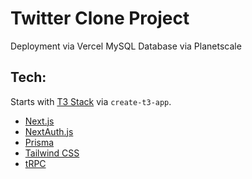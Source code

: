 # Twitter Clone Project

Deployment via Vercel
MySQL Database via Planetscale

## Tech:

Starts with [T3 Stack](https://create.t3.gg/) via `create-t3-app`.

- [Next.js](https://nextjs.org)
- [NextAuth.js](https://next-auth.js.org)
- [Prisma](https://prisma.io)
- [Tailwind CSS](https://tailwindcss.com)
- [tRPC](https://trpc.io)
